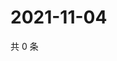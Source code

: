 # 2021-11-04

共 0 条

<!-- BEGIN WEIBO -->
<!-- 最后更新时间 Thu Nov 04 2021 03:09:25 GMT+0800 (China Standard Time) -->

<!-- END WEIBO -->
